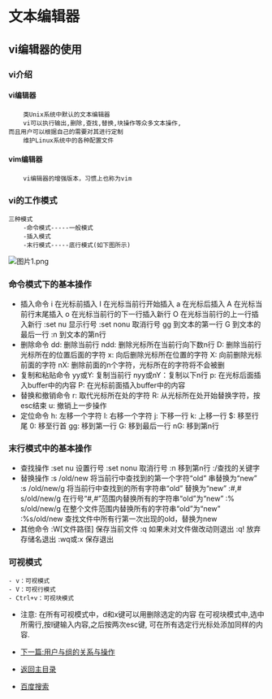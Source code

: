 # 文本编辑器
## vi编辑器的使用
### vi介绍

#### vi编辑器
		类Unix系统中默认的文本编辑器
		vi可以执行输出,删除,查找,替换,块操作等众多文本操作,
	而且用户可以根据自己的需要对其进行定制
		维护Linux系统中的各种配置文件
		
#### vim编辑器
		vi编辑器的增强版本，习惯上也称为vim

### vi的工作模式
	三种模式
		-命令模式-----一般模式
		-插入模式
		-末行模式-----底行模式(如下图所示)
		
![图片1.png](https://upload-images.jianshu.io/upload_images/14477271-c235ba7af7e4ccab.png?imageMogr2/auto-orient/strip%7CimageView2/2/w/1240)

### 命令模式下的基本操作
 - 插入命令
	i	在光标前插入
	I	在光标当前行开始插入
	a	在光标后插入
	A	在光标当前行末尾插入
	o	在光标当前行的下一行插入新行
	O	在光标当前行的上一行插入新行
	:set nu	显示行号
	:set nonu	取消行号
	gg	到文本的第一行
	G	到文本的最后一行
	:n	到文本的第n行
 - 删除命令	
	dd: 删除当前行
	ndd: 删除光标所在当前行向下数n行
	D: 删除当前行光标所在的位置后面的字符
	x: 向后删除光标所在位置的字符
	X: 向前删除光标前面的字符
	nX: 删除前面的n个字符，光标所在的字符将不会被删
 - 复制和粘贴命令
	yy或Y: 复制当前行
	nyy或nY：复制以下n行
	p: 在光标后面插入buffer中的内容
	P: 在光标前面插入buffer中的内容
 -  替换和撤销命令
	r: 取代光标所在处的字符
	R: 从光标所在处开始替换字符，按esc结束
	u: 撤销上一步操作
 - 定位命令
	h: 左移一个字符
	l: 右移一个字符
	j: 下移一行
	k: 上移一行
	$: 移至行尾
	0: 移至行首
	gg: 移到第一行
	G: 移到最后一行
	nG: 移到第n行

### 末行模式中的基本操作
  -  查找操作
	:set nu	设置行号
	:set nonu	取消行号
	:n	移到第n行
	:/查找的关键字
  - 替换操作
	:s /old/new	将当前行中查找到的第一个字符“old” 串替换为“new”
	:s /old/new/g	将当前行中查找到的所有字符串“old” 替换为“new”
	:#,# s/old/new/g 	在行号“#,#”范围内替换所有的字符串“old”为“new”
	:% s/old/new/g	在整个文件范围内替换所有的字符串“old”为“new”
	:%s/old/new	查找文件中所有行第一次出现的old，替换为new
  - 其他命令
	:W[文件路径] 保存当前文件
	:q  如果未对文件做改动则退出
	:q!  放弃存储名退出
	:wq或:x  保存退出
	
### 可视模式
	- v：可视模式
	- V：可视行模式
	- Ctrl+v：可视块模式
  - 注意:
	在所有可视模式中，d和x键可以用删除选定的内容
		在可视块模式中,选中所需行,按I键输入内容,之后按两次esc键,
		可在所有选定行光标处添加同样的内容.

	

- [下一篇:用户与组的关系与操作](https://abell4.github.io/linux/zu1.0)
- [返回主目录](https://abell4.github.io/)
- [百度搜索](http://baidu.com)		

